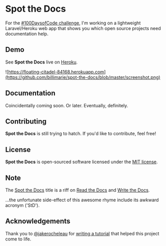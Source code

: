 # Spot the Docs

For the [#100DaysofCode challenge](https://github.com/billimarie/100-days-of-code), I'm working on a lightweight Laravel/Heroku web app that shows you which open source projects need documentation help.

## Demo

See **Spot the Docs** live on [Heroku](https://floating-citadel-84168.herokuapp.com).

![https://floating-citadel-84168.herokuapp.com](https://github.com/billimarie/spot-the-docs/blob/master/screenshot.png)

## Documentation

Coincidentally coming soon. Or later. Eventually, definitely.

## Contributing

**Spot the Docs** is still trying to hatch. If you'd like to contribute, feel free!

## License

**Spot the Docs** is open-sourced software licensed under the [MIT license](http://opensource.org/licenses/MIT).

## Note

The [Spot the Docs](http://floating-citadel-84168.herokuapp.com) title is a riff on [Read the Docs](https://readthedocs.org/) and [Write the Docs](http://www.writethedocs.org/).

...the unfortunate side-effect of this awesome rhyme include its awkward acronym ('StD').

## Acknowledgements

Thank you to [@jakerocheleau](https://github.com/jakerocheleau) for [writing a tutorial](http://blog.teamtreehouse.com/code-a-simple-github-api-webapp-using-jquery-ajax) that helped this project come to life.
